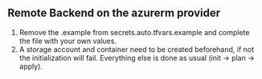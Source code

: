 ## Remote Backend on the azurerm provider

1. Remove the .example from secrets.auto.tfvars.example and complete the file with your own values.
2. A storage account and container need to be created beforehand, if not the initialization will fail. Everything else is done as usual (init -> plan -> apply).
